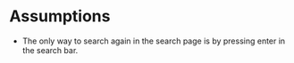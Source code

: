 # Assumptions

- The only way to search again in the search page is by pressing enter in the search bar.
